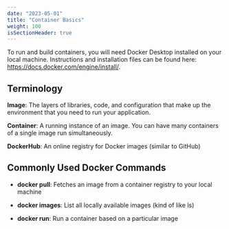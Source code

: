 ```yaml
---
date: "2023-05-01"
title: "Container Basics"
weight: 100
isSectionHeader: true
---
```


To run and build containers, you will need Docker Desktop installed on your local machine. Instructions and installation files can be found here: https://docs.docker.com/engine/install/.

## Terminology

**Image**: The layers of libraries, code, and configuration that make up the environment that you need to run your application. 

**Container**: A running instance of an image. You can have many containers of a single image run simultaneously.

**DockerHub**: An online registry for Docker images (similar to GitHub)

## Commonly Used Docker Commands

- **docker pull**: Fetches an image from a container registry to your local machine

- **docker images**: List all locally available images (kind of like ls)

- **docker run**: Run a container based on a particular image
